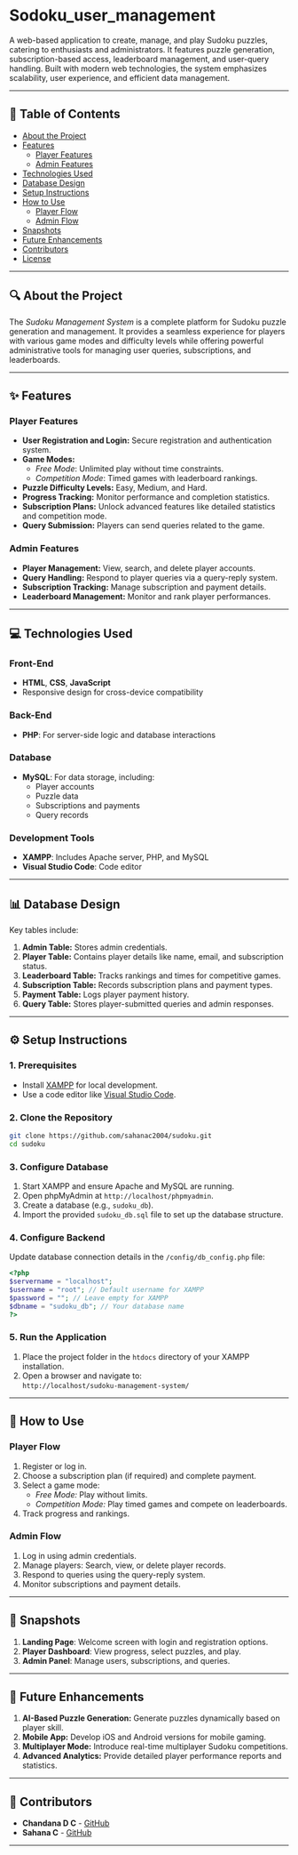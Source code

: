 # Sodoku_user_management

A web-based application to create, manage, and play Sudoku puzzles, catering to enthusiasts and administrators. It features puzzle generation, subscription-based access, leaderboard management, and user-query handling. Built with modern web technologies, the system emphasizes scalability, user experience, and efficient data management.

---

## **📑 Table of Contents**

- [About the Project](#about-the-project)  
- [Features](#features)  
  - [Player Features](#player-features)  
  - [Admin Features](#admin-features)  
- [Technologies Used](#technologies-used)  
- [Database Design](#database-design)  
- [Setup Instructions](#setup-instructions)  
- [How to Use](#how-to-use)  
  - [Player Flow](#player-flow)  
  - [Admin Flow](#admin-flow)  
- [Snapshots](#snapshots)  
- [Future Enhancements](#future-enhancements)  
- [Contributors](#contributors)  
- [License](#license)  

---

## **🔍 About the Project**

The *Sudoku Management System* is a complete platform for Sudoku puzzle generation and management. It provides a seamless experience for players with various game modes and difficulty levels while offering powerful administrative tools for managing user queries, subscriptions, and leaderboards.

---

## **✨ Features**

### **Player Features**  

- **User Registration and Login:** Secure registration and authentication system.  
- **Game Modes:**  
  - *Free Mode*: Unlimited play without time constraints.  
  - *Competition Mode*: Timed games with leaderboard rankings.  
- **Puzzle Difficulty Levels:** Easy, Medium, and Hard.  
- **Progress Tracking:** Monitor performance and completion statistics.  
- **Subscription Plans:** Unlock advanced features like detailed statistics and competition mode.  
- **Query Submission:** Players can send queries related to the game.  

### **Admin Features**  

- **Player Management:** View, search, and delete player accounts.  
- **Query Handling:** Respond to player queries via a query-reply system.  
- **Subscription Tracking:** Manage subscription and payment details.  
- **Leaderboard Management:** Monitor and rank player performances.  

---

## **💻 Technologies Used**

### **Front-End**  
- **HTML**, **CSS**, **JavaScript**  
- Responsive design for cross-device compatibility  

### **Back-End**  
- **PHP**: For server-side logic and database interactions  

### **Database**  
- **MySQL**: For data storage, including:  
  - Player accounts  
  - Puzzle data  
  - Subscriptions and payments  
  - Query records  

### **Development Tools**  
- **XAMPP**: Includes Apache server, PHP, and MySQL  
- **Visual Studio Code**: Code editor  

---

## **📊 Database Design**

Key tables include:  

1. **Admin Table:** Stores admin credentials.  
2. **Player Table:** Contains player details like name, email, and subscription status.  
3. **Leaderboard Table:** Tracks rankings and times for competitive games.  
4. **Subscription Table:** Records subscription plans and payment types.  
5. **Payment Table:** Logs player payment history.  
6. **Query Table:** Stores player-submitted queries and admin responses.  

---

## **⚙️ Setup Instructions**

### **1. Prerequisites**  
- Install [XAMPP](https://www.apachefriends.org/index.html) for local development.  
- Use a code editor like [Visual Studio Code](https://code.visualstudio.com/).  

### **2. Clone the Repository**  
```bash
git clone https://github.com/sahanac2004/sudoku.git
cd sudoku
```

### **3. Configure Database**  
1. Start XAMPP and ensure Apache and MySQL are running.  
2. Open phpMyAdmin at `http://localhost/phpmyadmin`.  
3. Create a database (e.g., `sudoku_db`).  
4. Import the provided `sudoku_db.sql` file to set up the database structure.  

### **4. Configure Backend**  
Update database connection details in the `/config/db_config.php` file:  
```php
<?php
$servername = "localhost";
$username = "root"; // Default username for XAMPP
$password = ""; // Leave empty for XAMPP
$dbname = "sudoku_db"; // Your database name
?>
```

### **5. Run the Application**  
1. Place the project folder in the `htdocs` directory of your XAMPP installation.  
2. Open a browser and navigate to:  
   `http://localhost/sudoku-management-system/`

---

## **📖 How to Use**

### **Player Flow**  
1. Register or log in.  
2. Choose a subscription plan (if required) and complete payment.  
3. Select a game mode:  
   - *Free Mode:* Play without limits.  
   - *Competition Mode:* Play timed games and compete on leaderboards.  
4. Track progress and rankings.  

### **Admin Flow**  
1. Log in using admin credentials.  
2. Manage players: Search, view, or delete player records.  
3. Respond to queries using the query-reply system.  
4. Monitor subscriptions and payment details.

---

## **📸 Snapshots**

1. **Landing Page**: Welcome screen with login and registration options.  
2. **Player Dashboard**: View progress, select puzzles, and play.  
3. **Admin Panel**: Manage users, subscriptions, and queries.  

---

## **🚀 Future Enhancements**

1. **AI-Based Puzzle Generation:** Generate puzzles dynamically based on player skill.  
2. **Mobile App:** Develop iOS and Android versions for mobile gaming.  
3. **Multiplayer Mode:** Introduce real-time multiplayer Sudoku competitions.  
4. **Advanced Analytics:** Provide detailed player performance reports and statistics.  

---

## **👥 Contributors**

- **Chandana D C** - [GitHub](https://github.com/chandanadc03)  
- **Sahana C** - [GitHub](https://github.com/sahanac2004)  

---


